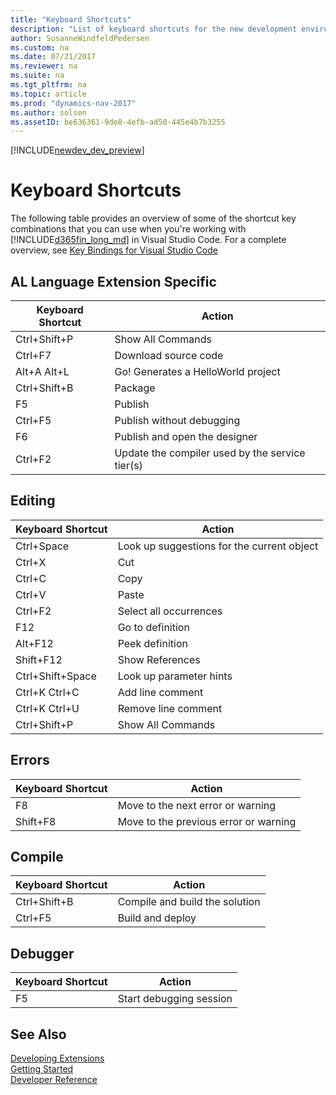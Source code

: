 ```yaml
---
title: "Keyboard Shortcuts"
description: "List of keyboard shortcuts for the new development environment."
author: SusanneWindfeldPedersen
ms.custom: na
ms.date: 07/21/2017
ms.reviewer: na
ms.suite: na
ms.tgt_pltfrm: na
ms.topic: article
ms.prod: "dynamics-nav-2017"
ms.author: solsen
ms.assetID: be636361-9de8-4efb-ad50-445e4b7b3255
---
```


[!INCLUDE[newdev_dev_preview](includes/newdev_dev_preview.md)]

# Keyboard Shortcuts
The following table provides an overview of some of the shortcut key combinations that you can use when you're working with [!INCLUDE[d365fin_long_md](includes/d365fin_long_md.md)] in Visual Studio Code. For a complete overview, see [Key Bindings for Visual Studio Code](https://code.visualstudio.com/docs/customization/keybindings)

## AL Language Extension Specific
|Keyboard Shortcut| Action|
|-----------------|-------|
|Ctrl+Shift+P|Show All Commands|
|Ctrl+F7|Download source code|
|Alt+A Alt+L|Go! Generates a HelloWorld project|
|Ctrl+Shift+B|Package|
|F5|Publish|  
|Ctrl+F5|Publish without debugging|  
|F6|Publish and open the designer|
|Ctrl+F2|Update the compiler used by the service tier(s)|

## Editing
|Keyboard Shortcut| Action|
|-----------------|-------|
|Ctrl+Space|Look up suggestions for the current object|
|Ctrl+X|Cut|
|Ctrl+C|Copy|
|Ctrl+V|Paste|
|Ctrl+F2|Select all occurrences|
|F12|Go to definition|
|Alt+F12|Peek definition|
|Shift+F12|Show References|
|Ctrl+Shift+Space|Look up parameter hints|
|Ctrl+K Ctrl+C|Add line comment|
|Ctrl+K Ctrl+U|Remove line comment|
|Ctrl+Shift+P|Show All Commands|

## Errors
|Keyboard Shortcut| Action|
|-----------------|-------|
|F8|Move to the next error or warning|
|Shift+F8|Move to the previous error or warning|

## Compile
|Keyboard Shortcut| Action|
|-----------------|-------|
|Ctrl+Shift+B|Compile and build the solution|
|Ctrl+F5|Build and deploy|

## Debugger
|Keyboard Shortcut|Action|
|-----------------|------|
|F5|Start debugging session|



## See Also
[Developing Extensions](devenv-dev-overview.md)  
[Getting Started](devenv-get-started.md)    
[Developer Reference](devenv-reference-overview.md)
